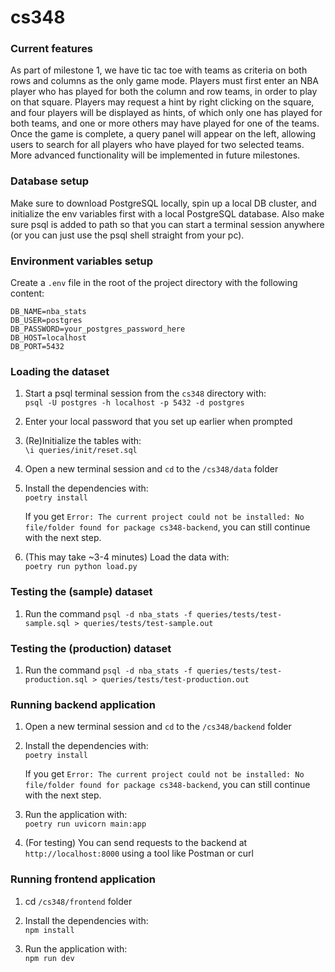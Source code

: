 # cs348

### Current features
As part of milestone 1, we have tic tac toe with teams as criteria on both rows and columns as the only game mode. Players must first enter an NBA player who has played for both the column and row teams, in order to play on that square. Players may request a hint by right clicking on the square, and four players will be displayed as hints, of which only one has played for both teams, and one or more others may have played for one of the teams. Once the game is complete, a query panel will appear on the left, allowing users to search for all players who have played for two selected teams. More advanced functionality will be implemented in future milestones. 

### Database setup

Make sure to download PostgreSQL locally, spin up a local DB cluster, and initialize the env variables first with a local PostgreSQL database. Also make sure psql is added to path so that you can start a terminal session anywhere (or you can just use the psql shell straight from your pc).

### Environment variables setup

Create a `.env` file in the root of the project directory with the following content:
```env
DB_NAME=nba_stats
DB_USER=postgres
DB_PASSWORD=your_postgres_password_here
DB_HOST=localhost
DB_PORT=5432
```

### Loading the dataset

1. Start a psql terminal session from the `cs348` directory with:  
   `psql -U postgres -h localhost -p 5432 -d postgres`

2. Enter your local password that you set up earlier when prompted  
3. (Re)Initialize the tables with:  
   `\i queries/init/reset.sql`

4. Open a new terminal session and `cd` to the `/cs348/data` folder

5. Install the dependencies with:  
   `poetry install`

   If you get `Error: The current project could not be installed: No file/folder found for package cs348-backend`, you can still continue with the next step.

6. (This may take ~3-4 minutes) Load the data with:  
   `poetry run python load.py`

### Testing the (sample) dataset

1. Run the command `psql -d nba_stats -f queries/tests/test-sample.sql > queries/tests/test-sample.out`

### Testing the (production) dataset

1. Run the command `psql -d nba_stats -f queries/tests/test-production.sql > queries/tests/test-production.out`

### Running backend application

1. Open a new terminal session and `cd` to the `/cs348/backend` folder

2. Install the dependencies with:  
   `poetry install`

   If you get `Error: The current project could not be installed: No file/folder found for package cs348-backend`, you can still continue with the next step.

3. Run the application with:  
   `poetry run uvicorn main:app`

4. (For testing) You can send requests to the backend at `http://localhost:8000` using a tool like Postman or curl

### Running frontend application

1. cd `/cs348/frontend` folder

2. Install the dependencies with:  
   `npm install`

3. Run the application with:  
   `npm run dev`
